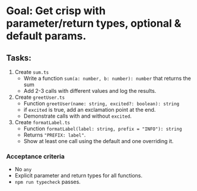 # Goal: Get crisp with parameter/return types, optional & default params.

## Tasks:

1. Create `sum.ts`
   - Write a function `sum(a: number, b: number): number` that returns the sum
   - Add 2-3 calls with different values and log the results.
2. Create `greetUser.ts`
   - Function `greetUser(name: string, excited?: boolean): string`
   - if `excited` is true, add an exclamation point at the end.
   - Demonstrate calls with and without `excited`.
3. Create `formatLabel.ts`
   - Function `formatLabel(label: string, prefix = "INFO"): string`
   - Returns `"PREFIX: label"`.
   - Show at least one call using the default and one overriding it.

### Acceptance criteria

- No `any`
- Explicit parameter and return types for all functions.
- `npm run typecheck` passes.
